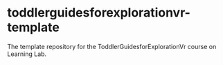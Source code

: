 # toddlerguidesforexplorationvr-template
The template repository for the ToddlerGuidesforExplorationVr course on Learning Lab.
